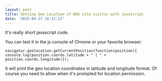 ```yaml
---
layout: post
title: Getting Geo Location of Web site visitor with javascript
date: '2015-04-27 16:31:13'
---
```


It's really short javascript code.

You can test it in the js console of Chrome or your favorite browser:

`navigator.geolocation.getCurrentPosition(function(position){
		console.log(position.coords.latitude + " | " + position.coords.longitude)});`

It will print the geo location coordinates in latitude and longitude format. Of course you need to allow when it's prompted for location permission.